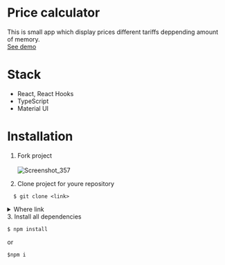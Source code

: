 # Price calculator

This is small app which display prices different tariffs deppending amount of memory. <br />
[See demo](https://githi54.github.io/echarts_calculator_react/)

# Stack
- React, React Hooks
- TypeScript
- Material UI

# Installation
1. Fork project
<br /> <br />
![Screenshot_357](https://user-images.githubusercontent.com/104434132/205265304-e895d29f-567a-4bdf-95eb-1b32e0f51d92.png)

2. Clone project for youre repository
```
  $ git clone <link>
 ```
<details>
  <summary>Where link</summary>
  Click to "<>Code" in fork and copy
  <br /> <br />
</details>
3. Install all dependencies

```
$ npm install
```
or
```
$npm i
```
